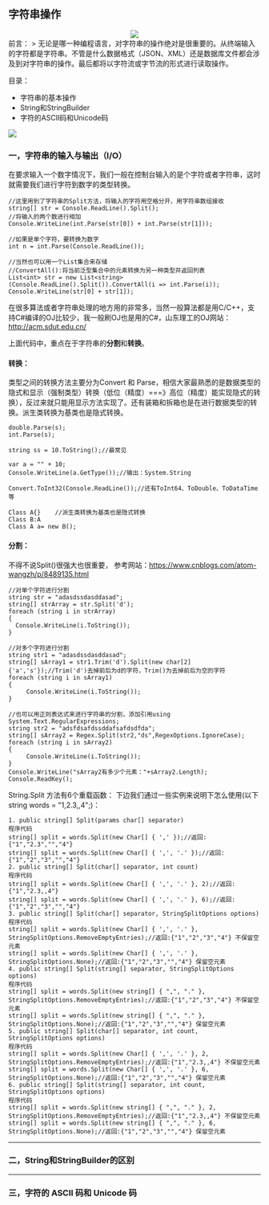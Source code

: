 ## 字符串操作  
<div align="center">
    <img src="https://raw.githubusercontent.com/dncProject/CS-DotNet/master/string.png">
    <br>
</div>
前言：  
> 无论是哪一种编程语言，对字符串的操作绝对是很重要的。从终端输入的字符都是字符串。不管是什么数据格式（JSON、XML）还是数据库文件都会涉及到对字符串的操作。最后都将以字符流或字节流的形式进行读取操作。

目录：
- 字符串的基本操作
- String和StringBuilder
- 字符的ASCII码和Unicode码

![](https://raw.githubusercontent.com/ckjbug/xiaokui/master/split.png)

### 一，字符串的输入与输出（I/O）

在要求输入一个数字情况下，我们一般在控制台输入的是个字符或者字符串，这时就需要我们进行字符到数字的类型转换。

```
//这里用到了字符串的Split方法，将输入的字符用空格分开，用字符串数组接收
string[] str = Console.ReadLine().Split();
//将输入的两个数进行相加
Console.WriteLine(int.Parse(str[0]) + int.Parse(str[1]));

//如果是单个字符，要转换为数字
int n = int.Parse(Console.ReadLine());

//当然也可以用一个List集合来存储 
//ConvertAll():将当前泛型集合中的元素转换为另一种类型并返回列表
List<int> str = new List<string>(Console.ReadLine().Split()).ConvertAll(i => int.Parse(i)); 
Console.WriteLine(str[0] + str[1]);
```
在很多算法或者字符串处理的地方用的非常多，当然一般算法都是用C/C++，支持C#编译的OJ比较少，我一般刷OJ也是用的C#，山东理工的OJ网站：http://acm.sdut.edu.cn/

上面代码中，重点在于字符串的**分割**和**转换**。

#### **转换**：  
类型之间的转换方法主要分为Convert 和 Parse，相信大家最熟悉的是数据类型的隐式和显示（强制类型）转换（低位（精度）===》高位（精度）能实现隐式的转换），反过来就只能用显示方法实现了。还有装箱和拆箱也是在进行数据类型的转换。派生类转换为基类也是隐式转换。

```
double.Parse(s);
int.Parse(s);

string ss = 10.ToString();//最常见

var a = "" + 10;
Console.WriteLine(a.GetType());//输出：System.String

Convert.ToInt32(Console.ReadLine());//还有ToInt64、ToDouble、ToDataTime等

Class A{}    //派生类转换为基类也是隐式转换
Class B:A
Class A a= new B();  
```
#### **分割**：  
不得不说Split()很强大也很重要，
参考网站：https://www.cnblogs.com/atom-wangzh/p/8489135.html

```
//对单个字符进行分割
string str = "adasdssdasddasad";
string[] strArray = str.Split('d');
foreach (string i in strArray)
{
  Console.WriteLine(i.ToString());
}

//对多个字符进行分割
string str1 = "adasdssdasddasad";
string[] sArray1 = str1.Trim('d').Split(new char[2] {'a','s'});//Trim('d')去掉前后为d的字符，Trim()为去掉前后为空的字符
foreach (string i in sArray1)
{
     Console.WriteLine(i.ToString());
}

//也可以用正则表达式来进行字符串的分割，添加引用using System.Text.RegularExpressions;
string str2 = "adsfdsafdssddafsafdsdfda";
string[] sArray2 = Regex.Split(str2,"ds",RegexOptions.IgnoreCase);
foreach (string i in sArray2)
{
     Console.WriteLine(i.ToString());
}
Console.WriteLine("sArray2有多少个元素："+sArray2.Length);
Console.ReadKey();

```

String.Split 方法有6个重载函数：
下边我们通过一些实例来说明下怎么使用(以下string words = "1,2.3,,4";)：
```
1. public string[] Split(params char[] separator)
程序代码
string[] split = words.Split(new Char[] { ',' });//返回:{"1","2.3","","4"}
string[] split = words.Split(new Char[] { ',', '.' });//返回:{"1","2","3","","4"} 
2. public string[] Split(char[] separator, int count)
程序代码
string[] split = words.Split(new Char[] { ',', '.' }, 2);//返回:{"1","2.3,,4"}
string[] split = words.Split(new Char[] { ',', '.' }, 6);//返回:{"1","2","3","","4"} 
3. public string[] Split(char[] separator, StringSplitOptions options)
程序代码
string[] split = words.Split(new Char[] { ',', '.' }, StringSplitOptions.RemoveEmptyEntries);//返回:{"1","2","3","4"} 不保留空元素
string[] split = words.Split(new Char[] { ',', '.' }, StringSplitOptions.None);//返回:{"1","2","3","","4"} 保留空元素 
4. public string[] Split(string[] separator, StringSplitOptions options)
程序代码
string[] split = words.Split(new string[] { ",", "." }, StringSplitOptions.RemoveEmptyEntries);//返回:{"1","2","3","4"} 不保留空元素
string[] split = words.Split(new string[] { ",", "." }, StringSplitOptions.None);//返回:{"1","2","3","","4"} 保留空元素 
5. public string[] Split(char[] separator, int count, StringSplitOptions options)
程序代码
string[] split = words.Split(new Char[] { ',', '.' }, 2, StringSplitOptions.RemoveEmptyEntries);//返回:{"1","2.3,,4"} 不保留空元素
string[] split = words.Split(new Char[] { ',', '.' }, 6, StringSplitOptions.None);//返回:{"1","2","3","","4"} 保留空元素 
6. public string[] Split(string[] separator, int count, StringSplitOptions options)
程序代码
string[] split = words.Split(new string[] { ",", "." }, 2, StringSplitOptions.RemoveEmptyEntries);//返回:{"1","2.3,,4"} 不保留空元素
string[] split = words.Split(new string[] { ",", "." }, 6, StringSplitOptions.None);//返回:{"1","2","3","","4"} 保留空元素

```
-------------

### 二，String和StringBuilder的区别




------------


### 三，字符的 ASCII 码和 Unicode 码




